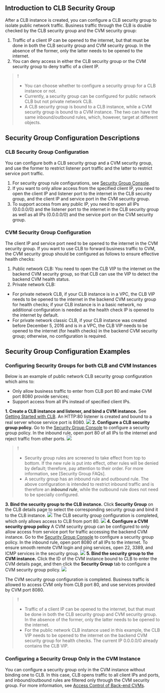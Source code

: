 ## Introduction to CLB Security Group
After a CLB instance is created, you can configure a CLB security group to isolate public network traffic. Business traffic through the CLB is double checked by the CLB security group and the CVM security group:
1. Traffic of a client IP can be opened to the internet, but that must be done in both the CLB security group and CVM security group. In the absence of the former, only the latter needs to be opened to the internet.
2. You can deny access in either the CLB security group or the CVM security group to deny traffic of a client IP.
>!
> - You can choose whether to configure a security group for a CLB instance or not.
> - Currently, a security group can be configured for public network CLB but not private network CLB.
> - A CLB security group is bound to a CLB instance, while a CVM security group is bound to a CVM instance. The two can have the same inbound/outbound rules, which, however, target at different objects.

## Security Group Configuration Descriptions
### CLB Security Group Configuration
You can configure both a CLB security group and a CVM security group, and use the former to restrict listener port traffic and the latter to restrict service port traffic.
1. For security group rule configurations, see [Security Group Console](https://console.cloud.tencent.com/cvm/securitygroup).
2. If you want to only allow access from the specified client IP, you need to open the client IP and listener port to the internet in the CLB security group, and the client IP and service port in the CVM security group.
3. To support access from any public IP, you need to open all IPs (0.0.0.0/0) and the listener port to the internet in the CLB security group as well as all IPs (0.0.0.0/0) and the service port on the CVM security group.

### CVM Security Group Configuration
The client IP and service port need to be opened to the internet in the CVM security group.
If you want to use CLB to forward business traffic to CVM, the CVM security group should be configured as follows to ensure effective health checks:
1. Public network CLB: You need to open the CLB VIP to the internet on the backend CVM security group, so that CLB can use the VIP to detect the backend CVM health status.
2. Private network CLB:
 - For private network CLB, if your CLB instance is in a VPC, the CLB VIP needs to be opened to the internet in the backend CVM security group for health checks; if your CLB instance is in a basic network, no additional configuration is needed as the health check IP is opened to the internet by default.
 - For private network classic CLB, if your CLB instance was created before December 5, 2016 and is in a VPC, the CLB VIP needs to be opened to the internet (for health checks) in the backend CVM security group; otherwise, no configuration is required.

## Security Group Configuration Examples
### Configuring Security Groups for both CLB and CVM Instances
Below is an example of public network CLB security group configuration which aims to:
- Only allow business traffic to enter from CLB port 80 and make CVM port 8080 provide services;
- Support access from all IPs instead of specified client IPs.

**1. Create a CLB instance and listener, and bind a CVM instance.**
See [Getting Started with CLB](http://intl.cloud.tencent.com/document/product/214/8975). An HTTP:80 listener is created and bound to a real server whose service port is 8080.
![](https://main.qcloudimg.com/raw/93afe658baef2444e7d3998455fceab3.png)
**2. Configure a CLB security group policy.**
Go to the [Security Group Console](https://console.cloud.tencent.com/cvm/securitygroup) to configure a security group policy. In the inbound rule, open port 80 of all IPs to the internet and reject traffic from other ports.
![](https://main.qcloudimg.com/raw/1d943546ef8206d5f0b164d7a19b3186.png)
>!
>- Security group rules are screened to take effect from top to bottom. If the new rule is put into effect, other rules will be denied by default; therefore, pay attention to their order. For more information, see [Security Group FAQs].
>- A security group has an inbound rule and outbound rule. The above configuration is intended to restrict inbound traffic and is therefore an ***inbound rule***, while the outbound rule does not need to be specially configured.

**3. Bind the security group to the CLB instance.**
Click **Security Group** on the CLB details page to select the corresponding security group and bind it to the CLB instance.
![](https://main.qcloudimg.com/raw/9eb619464c4962fc7f5539edda5c2710.png)
The CLB security group configuration is completed, which only allows access to CLB from port 80.
![](https://main.qcloudimg.com/raw/8168c5c5647762b17e9c0322c6277a03.png)
**4. Configure a CVM security group policy**
A CVM security group can be configured to only allow access from service port for traffic accessing the backend CVM instance.
Go to the [Security Group Console](https://console.cloud.tencent.com/cvm/securitygroup) to configure a security group policy. In the inbound rule, open port 8080 of all IPs to the internet. To ensure smooth remote CVM login and ping services, open 22, 3389, and ICMP services in the security group.
![](https://main.qcloudimg.com/raw/7831ad7213ec35cc91fa3ac6d9c4ac0f.png)
**5. Bind the security group to the CVM instance.**
Click the ID of the CVM instance bound to CLB to enter the CVM details page, and then click the **Security Group** tab to configure a CVM security group policy.
![](https://main.qcloudimg.com/raw/0ba8aef96312ccf0961c399818ade24c.png)

The CVM security group configuration is completed. Business traffic is allowed to access CVM only from CLB port 80, and use services provided by CVM port 8080.
>!
>- Traffic of a client IP can be opened to the internet, but that must be done in both the CLB security group and CVM security group. In the absence of the former, only the latter needs to be opened to the internet.
>- For the public network CLB instance used in this example, the CLB VIP needs to be opened to the internet on the backend CVM security group for health checks. The current IP 0.0.0.0/0 already contains the CLB VIP.

### Configuring a Security Group Only in the CVM Instance
You can configure a security group only in the CVM instance without binding one to CLB. In this case, CLB opens traffic to all client IPs and ports, and inbound/outbound rules are filtered only through the CVM security group. For more information, see [Access Control of Back-end CVMs](http://intl.cloud.tencent.com/document/product/214/6157).
